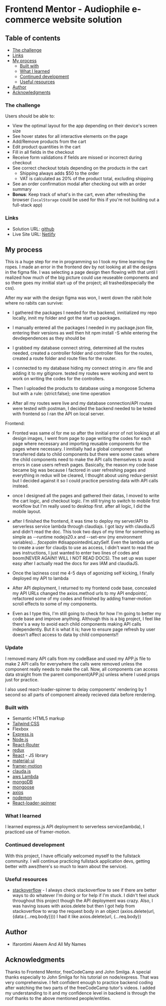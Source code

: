 
# Frontend Mentor - Audiophile e-commerce website solution

## Table of contents
  - [The challenge](#the-challenge)
  - [Links](#links)
- [My process](#my-process)
  - [Built with](#built-with)
  - [What I learned](#what-i-learned)
  - [Continued development](#continued-development)
  - [Useful resources](#useful-resources)
- [Author](#author)
- [Acknowledgments](#acknowledgments)


### The challenge

Users should be able to:

- View the optimal layout for the app depending on their device's screen size
- See hover states for all interactive elements on the page
- Add/Remove products from the cart
- Edit product quantities in the cart
- Fill in all fields in the checkout
- Receive form validations if fields are missed or incorrect during checkout
- See correct checkout totals depending on the products in the cart
  - Shipping always adds $50 to the order
  - VAT is calculated as 20% of the product total, excluding shipping
- See an order confirmation modal after checking out with an order summary
- **Bonus**: Keep track of what's in the cart, even after refreshing the browser (`localStorage` could be used for this if you're not building out a full-stack app)

### Links

- Solution URL: [github](https://github.com/ifaronti/AudioPhile-Guru-Project/tree/main)
- Live Site URL: [Netlify](https://ifasaudiophile.netlify.app/)

## My process
This is a huge step for me in programming so I took my time learning the ropes. I made an error in the frontend dev by not looking at all the designs in the figma file. I was selecting a page design then flowing with that until I realized how much of the big picture could use reuseable components and so there goes my innitial start up of the project; all trashed(especially the css).

After my war with the design figma was won, I went down the rabit hole where no rabits can survive:

  - I gathered the packages I needed for the backend, innitialized my repo locally, innit my folder and got the start up packages.

  - I manually entered all the packages I needed in my package.json file, entering their versions as well then hit npm install -S while entering the devdependences as they should be

  - I grabbed my database connect string, determined all the routes needed, created a controller folder and controller files for the routes, created a route folder and route files for the router.

  - I connected to my database hiding my connect string in .env file and adding it to my gitignore. tested my routes were working and went to work on writing the codes for the controllers.
  
  - Then I uploaded the products to database using a mongoose Schema but with a rule: {strict:false}; one time operation

  - After all my routes were live and my database connection/API routes were tested with postman, I decided the backend needed to be tested with frontend so I ran the API on local server.

  Frontend:

  - Fronted was same ol for me so after the innitial error of not looking at all design images, I went from page to page writing the codes for each page where necessary and importing reusable components for the pages where necessary. I innitially had a global component that transferred data to child components but there were some cases where the child components need to make the API calls themselves to avoid errors in case users refresh pages. Basically, the reason my code base became big was because I factored in user refreshing pages and everything in redux will be cleared, I thought about using redux-persist but I decided against it so I could practice persisting data with API calls instead.

  - once I designed all the pages and gathered their datas, I moved to write the cart logic, and checkout logic. I'm still trying to switch to mobile first workflow but I'm really used to desktop first. after all logic, I did the mobile layout. 

  - after I finished the frontend, it was time to deploy my server/API to serverless service lambda through claudiajs. I got lazy with claudiaJS and didn't read the doc. This took two days of my time for something as simple as --runtime nodejs20.x and --set-env (my environment variables)... *facepalm* #disappointedInLazySelf. Even the lambda set up to create a user for claudjs to use as access, I didn't want to read the aws instructions, I just wanted to enter two lines of codes and boom(NEVER AGAIN!! WILL I NOT READ DOCS). The set up was super easy after I actually read the docs for aws IAM and claudiaJS.

  - Once the laziness cost me 4-5 days of agonizing self kicking, I finally deployed my API to lambda

  - After API deployment, I returned to my frontend code base, concealed my API URLs changed the axios.method urls to my API endpoints', refactored some of my codes and finished by adding framer-motion scroll effects to some of my components. 

  - Even as I type this, I'm still going to check for how I'm going to better my code base and improve anything. Although this is a big  project, I feel like there's a way to avoid each child components making API calls independently. But it is what it is; have to ensure page refresh by user doesn't affect access to data by child components!!

  ### Update
  I removed many API calls from my codeBase and used my APP.js file to make 2 API calls for everywhere the calls were removed unless the component really needs to make the call. Now, all components can access data straight from the parent component(APP.js) unless where I used props just for practice.

  I also used react-loader-spinner to delay components' rendering by 1 second so all parts of component already recieved data before rendering.

### Built with
- Semantic HTML5 markup
- [Tailwind CSS](https://tailwindcss.com/)
- Flexbox
- [Express.js](expressjs.com)
- [Node.js](https://nodejs.org)
- [React-Router](https://reactrouter.com)
- [redux](https://react-redux.js.org)
- [React](https://reactjs.org/) - JS library
- [material-ui](https://mui.com/material-ui/)
- [framer-motion](https://framermotion.framer.website)
- [clauda.js](claudiajs.com)
- [aws Lambda](aws.amazon.com)
- [mongoDB](mongodb.com)
- [mongoose](mongoosejs.com)
- [axios](https://axios-http.com)
- [nodemon](https://nodemon.io)
- [React-loader-spinner](https://mhnpd.github.io/react-loader-spinner/docs/components/rotating-lines)

### What I learned
I learned express.js API deployment to serverless service(lambda), I practiced use of framer-motion.

### Continued development
With this project, I have officially welcomed myself to the fullstack community. I will continue practicing fullstack application devs, getting better with aws(there's so much to learn about the service). 

### Useful resources

- [stackoverflow](https://stackoverflow.com) - I always check stackoverflow to see if there are better ways to do whatever I'm doing or for help if I'm stuck. I didn't feel stuck throughout this project though the API deployment was crazy. Also, I was having issues with axios.delete but then I got help from stackoverflow to wrap the request body in an object (axios.delete(url, {data:{...req.body}})) I had it like axios.delete(url, {...req.body})

## Author
- Ifarontimi Akeem And All My Names

## Acknowledgments
Thanks to Frontend Mentor, freeCodeCamp and John Smilga. A special thanks especially to John Smilga for his tutorial on node/express. That was very comprehensive. I felt confident enough to practice backend coding after watching the two parts of the freeCodeCamp tutor's videos. I added my understanding to it and my confidence level in backend is through the roof thanks to the above mentioned people/entities.
